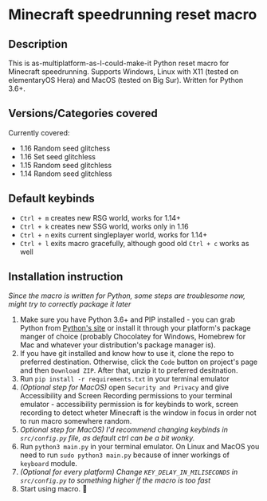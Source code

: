 # Minecraft speedrunning reset macro

## Description

This is as-multiplatform-as-I-could-make-it Python reset macro for Minecraft speedrunning. Supports Windows, Linux with X11 (tested on elementaryOS Hera) and MacOS (tested on Big Sur). Written for Python 3.6+.

## Versions/Categories covered

Currently covered:

* 1.16 Random seed glitchess
* 1.16 Set seed glitchless
* 1.15 Random seed glitchless
* 1.14 Random seed glitchless

## Default keybinds

* `Ctrl + m` creates new RSG world, works for 1.14+
* `Ctrl + k` creates new SSG world, works only in 1.16
* `Ctrl + n` exits current singleplayer world, works for 1.14+
* `Ctrl + l` exits macro gracefully, although good old `Ctrl + c` works as well

## Installation instruction

_Since the macro is written for Python, some steps are troublesome now, might try to correctly package it later_

1. Make sure you have Python 3.6+ and PIP installed - you can grab Python from [Python's site](https://www.python.org/) or install it through your platform's package manger of choice (probably Chocolatey for Windows, Homebrew for Mac and whatever your distribution's package manager is).
2. If you have git installed and know how to use it, clone the repo to preferred destination. Otherwise, click the `Code` button on project's page and then `Download ZIP`. After that, unzip it to preferred desitnation.
3. Run `pip install -r requirements.txt` in your terminal emulator
4. _(Optional step for MacOS)_ open `Security and Privacy` and give Accessibility and Screen Recording permissions to your terminal emulator - accessibility permission is for keybinds to work, screen recording to detect wheter Minecraft is the window in focus in order not to run macro somewhere random.
5. _Optional step for MacOS) I'd recommend changing keybinds in `src/config.py` file, as default ctrl can be a bit wonky._
6. Run `python3 main.py` in your terminal emulator. On Linux and MacOS you need to run `sudo python3 main.py` because of inner workings of `keyboard` module.
7. _(Optional for every platform) Change `KEY_DELAY_IN_MILISECONDS` in `src/config.py` to something higher if the macro is too fast_
8. Start using macro. 🤷
